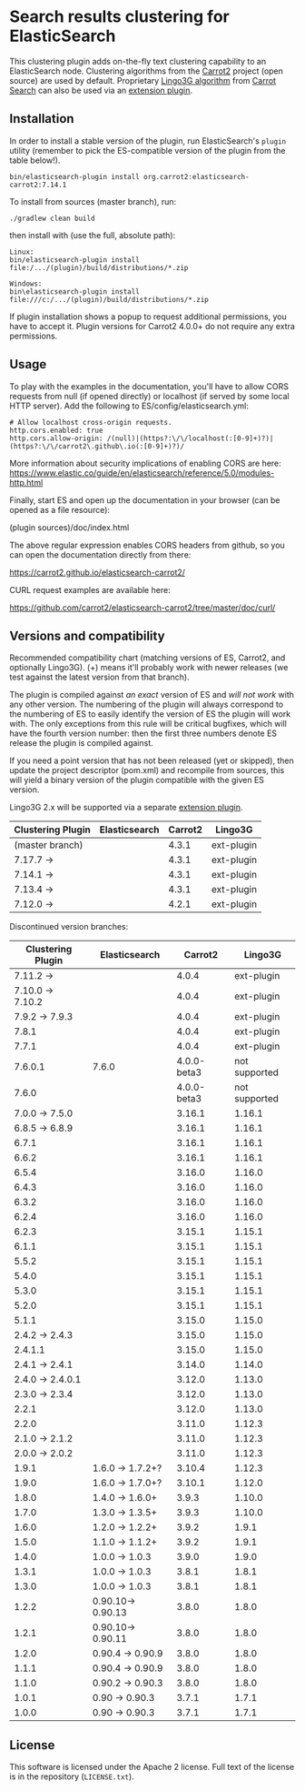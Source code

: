 Search results clustering for ElasticSearch
===========================================

This clustering plugin adds on-the-fly text clustering capability
to an ElasticSearch node. Clustering algorithms from the
[Carrot2](https://github.com/carrot2/carrot2) project (open source)
are used by default. Proprietary [Lingo3G algorithm](https://carrotsearch.com/lingo3g/) 
from [Carrot Search](https://carrotsearch.com) can also be used
via an [extension plugin](https://github.com/carrotsearch/elasticsearch-lingo3g). 


Installation
------------

In order to install a stable version of the plugin, 
run ElasticSearch's `plugin` utility (remember to pick the
ES-compatible version of the plugin from the table below!).

    bin/elasticsearch-plugin install org.carrot2:elasticsearch-carrot2:7.14.1

To install from sources (master branch), run:

    ./gradlew clean build

then install with (use the full, absolute path):

    Linux:
    bin/elasticsearch-plugin install file:/.../(plugin)/build/distributions/*.zip

    Windows:
    bin\elasticsearch-plugin install file:///c:/.../(plugin)/build/distributions/*.zip

If plugin installation shows a popup to request additional
permissions, you have to accept it. Plugin versions for Carrot2 4.0.0+ do not
require any extra permissions.


Usage
-----

To play with the examples in the documentation, you'll have to allow 
CORS requests from null (if opened directly) or localhost (if served 
by some local HTTP server). Add the following to ES/config/elasticsearch.yml:

```
# Allow localhost cross-origin requests.
http.cors.enabled: true
http.cors.allow-origin: /(null)|(https?:\/\/localhost(:[0-9]+)?)|(https?:\/\/carrot2\.github\.io(:[0-9]+)?)/
```

More information about security implications of enabling CORS are here:
https://www.elastic.co/guide/en/elasticsearch/reference/5.0/modules-http.html

Finally, start ES and open up the documentation in your browser 
(can be opened as a file resource):
  
(plugin sources)/doc/index.html

The above regular expression enables CORS headers from github, so you can open 
the documentation directly from there:

https://carrot2.github.io/elasticsearch-carrot2/

CURL request examples are available here:

https://github.com/carrot2/elasticsearch-carrot2/tree/master/doc/curl/


Versions and compatibility
--------------------------

Recommended compatibility chart (matching versions of ES, Carrot2, 
and optionally Lingo3G). (+) means it'll probably work with newer
releases (we test against the latest version from that branch). 

The plugin is compiled against *an exact* version of ES 
and *will not work* with any other version. The numbering of the plugin
will always correspond to the numbering of ES to easily identify
the version of ES the plugin will work with. The only exceptions from this rule
will be critical bugfixes, which will have the fourth version number: then
the first three numbers denote ES release the plugin is compiled against.

If you need a point version that has not been released (yet or skipped),
then update the project descriptor (pom.xml) and recompile from sources,
this will yield a binary version of the plugin compatible with the 
given ES version.

Lingo3G 2.x will be supported via a separate
[extension plugin](https://github.com/carrotsearch/elasticsearch-lingo3g).

| Clustering Plugin | Elasticsearch          | Carrot2     |     Lingo3G   |
|-------------------|                    --- | ---         |     ---       |
| (master branch)   |                        | 4.3.1       | ext-plugin    |
| 7.17.7 →          |                        | 4.3.1       | ext-plugin    |
| 7.14.1 →          |                        | 4.3.1       | ext-plugin    |
| 7.13.4 →          |                        | 4.3.1       | ext-plugin    |
| 7.12.0 →          |                        | 4.2.1       | ext-plugin    |

Discontinued version branches:

| Clustering Plugin | Elasticsearch          | Carrot2     | Lingo3G       |
| ---               |                    --- | ---         | ---           |
| 7.11.2 →          |                        | 4.0.4       | ext-plugin    |
| 7.10.0 → 7.10.2   |                        | 4.0.4       | ext-plugin    |
| 7.9.2 → 7.9.3     |                        | 4.0.4       | ext-plugin    |
| 7.8.1             |                        | 4.0.4       | ext-plugin    |
| 7.7.1             |                        | 4.0.4       | ext-plugin    |
| 7.6.0.1           | 7.6.0                  | 4.0.0-beta3 | not supported |
| 7.6.0             |                        | 4.0.0-beta3 | not supported |
| 7.0.0 → 7.5.0     |                        | 3.16.1      | 1.16.1        |
| 6.8.5 → 6.8.9     |                        | 3.16.1      | 1.16.1        |
| 6.7.1             |                        | 3.16.1      | 1.16.1        |
| 6.6.2             |                        | 3.16.1      | 1.16.1        |
| 6.5.4             |                        | 3.16.0      | 1.16.0        |
| 6.4.3             |                        | 3.16.0      | 1.16.0        |
| 6.3.2             |                        | 3.16.0      | 1.16.0        |
| 6.2.4             |                        | 3.16.0      | 1.16.0        |
| 6.2.3             |                        | 3.15.1      | 1.15.1        |
| 6.1.1             |                        | 3.15.1      | 1.15.1        |
| 5.5.2             |                        | 3.15.1      | 1.15.1        |
| 5.4.0             |                        | 3.15.1      | 1.15.1        |
| 5.3.0             |                        | 3.15.1      | 1.15.1        |
| 5.2.0             |                        | 3.15.1      | 1.15.1        |
| 5.1.1             |                        | 3.15.0      | 1.15.0        |
| 2.4.2 → 2.4.3     |                        | 3.15.0      | 1.15.0        |
| 2.4.1.1           |                        | 3.15.0      | 1.15.0        |
| 2.4.1 → 2.4.1     |                        | 3.14.0      | 1.14.0        |
| 2.4.0 → 2.4.0.1   |                        | 3.12.0      | 1.13.0        |
| 2.3.0 → 2.3.4     |                        | 3.12.0      | 1.13.0        |
| 2.2.1             |                        | 3.12.0      | 1.13.0        |
| 2.2.0             |                        | 3.11.0      | 1.12.3        |
| 2.1.0 → 2.1.2     |                        | 3.11.0      | 1.12.3        |
| 2.0.0 → 2.0.2     |                        | 3.11.0      | 1.12.3        |
| 1.9.1             | 1.6.0  → 1.7.2+?       | 3.10.4      | 1.12.3        |
| 1.9.0             | 1.6.0  → 1.7.0+?       | 3.10.1      | 1.12.0        |
| 1.8.0             | 1.4.0  → 1.6.0+        | 3.9.3       | 1.10.0        |
| 1.7.0             | 1.3.0  → 1.3.5+        | 3.9.3       | 1.10.0        |
| 1.6.0             | 1.2.0  → 1.2.2+        | 3.9.2       |  1.9.1        |
| 1.5.0             | 1.1.0  → 1.1.2+        | 3.9.2       |  1.9.1        |
| 1.4.0             | 1.0.0  → 1.0.3         | 3.9.0       |  1.9.0        |
| 1.3.1             | 1.0.0  → 1.0.3         | 3.8.1       |  1.8.1        |
| 1.3.0             | 1.0.0  → 1.0.3         | 3.8.1       |  1.8.1        |
| 1.2.2             | 0.90.10→ 0.90.13       | 3.8.0       |  1.8.0        |
| 1.2.1             | 0.90.10→ 0.90.11       | 3.8.0       |  1.8.0        |
| 1.2.0             | 0.90.4 → 0.90.9        | 3.8.0       |  1.8.0        |
| 1.1.1             | 0.90.4 → 0.90.9        | 3.8.0       |  1.8.0        |
| 1.1.0             | 0.90.2 → 0.90.3        | 3.8.0       |  1.8.0        |
| 1.0.1             | 0.90   → 0.90.3        | 3.7.1       |  1.7.1        |
| 1.0.0             | 0.90   → 0.90.3        | 3.7.1       |  1.7.1        |

License
-------

This software is licensed under the Apache 2 license. Full text
of the license is in the repository (`LICENSE.txt`).
